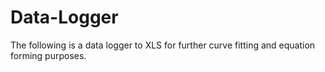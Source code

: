 # Data-Logger
The following is a data logger to XLS for further curve fitting and equation forming purposes.
